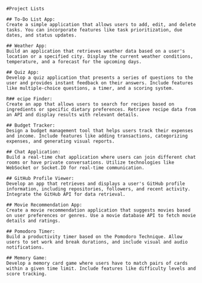     #Project Lists
    
    ## To-Do List App: 
    Create a simple application that allows users to add, edit, and delete tasks. You can incorporate features like task prioritization, due dates, and status updates.

    ## Weather App: 
    Build an application that retrieves weather data based on a user's location or a specified city. Display the current weather conditions, temperature, and a forecast for the upcoming days.

    ## Quiz App: 
    Develop a quiz application that presents a series of questions to the user and provides instant feedback on their answers. Include features like multiple-choice questions, a timer, and a scoring system.

    R## ecipe Finder: 
    Create an app that allows users to search for recipes based on ingredients or specific dietary preferences. Retrieve recipe data from an API and display results with relevant details.

    ## Budget Tracker: 
    Design a budget management tool that helps users track their expenses and income. Include features like adding transactions, categorizing expenses, and generating visual reports.

    ## Chat Application: 
    Build a real-time chat application where users can join different chat rooms or have private conversations. Utilize technologies like WebSocket or Socket.IO for real-time communication.

    ## GitHub Profile Viewer: 
    Develop an app that retrieves and displays a user's GitHub profile information, including repositories, followers, and recent activity. Integrate the GitHub API for data retrieval.

    ## Movie Recommendation App: 
    Create a movie recommendation application that suggests movies based on user preferences or genres. Use a movie database API to fetch movie details and ratings.

    ## Pomodoro Timer: 
    Build a productivity timer based on the Pomodoro Technique. Allow users to set work and break durations, and include visual and audio notifications.

    ## Memory Game: 
    Develop a memory card game where users have to match pairs of cards within a given time limit. Include features like difficulty levels and score tracking.
